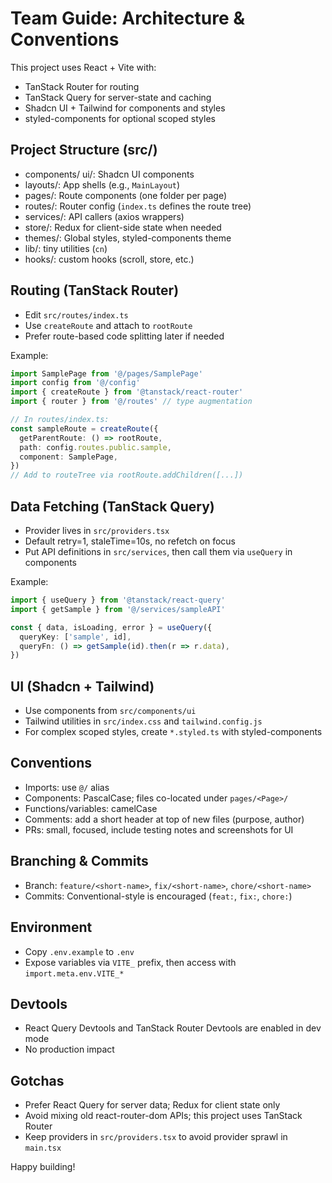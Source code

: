 # Team Guide: Architecture & Conventions

This project uses React + Vite with:
- TanStack Router for routing
- TanStack Query for server-state and caching
- Shadcn UI + Tailwind for components and styles
- styled-components for optional scoped styles

## Project Structure (src/)
- components/ ui/: Shadcn UI components
- layouts/: App shells (e.g., `MainLayout`)
- pages/: Route components (one folder per page)
- routes/: Router config (`index.ts` defines the route tree)
- services/: API callers (axios wrappers)
- store/: Redux for client-side state when needed
- themes/: Global styles, styled-components theme
- lib/: tiny utilities (`cn`)
- hooks/: custom hooks (scroll, store, etc.)

## Routing (TanStack Router)
- Edit `src/routes/index.ts`
- Use `createRoute` and attach to `rootRoute`
- Prefer route-based code splitting later if needed

Example:
```ts
import SamplePage from '@/pages/SamplePage'
import config from '@/config'
import { createRoute } from '@tanstack/react-router'
import { router } from '@/routes' // type augmentation

// In routes/index.ts:
const sampleRoute = createRoute({
  getParentRoute: () => rootRoute,
  path: config.routes.public.sample,
  component: SamplePage,
})
// Add to routeTree via rootRoute.addChildren([...])
```

## Data Fetching (TanStack Query)
- Provider lives in `src/providers.tsx`
- Default retry=1, staleTime=10s, no refetch on focus
- Put API definitions in `src/services`, then call them via `useQuery` in components

Example:
```ts
import { useQuery } from '@tanstack/react-query'
import { getSample } from '@/services/sampleAPI'

const { data, isLoading, error } = useQuery({
  queryKey: ['sample', id],
  queryFn: () => getSample(id).then(r => r.data),
})
```

## UI (Shadcn + Tailwind)
- Use components from `src/components/ui`
- Tailwind utilities in `src/index.css` and `tailwind.config.js`
- For complex scoped styles, create `*.styled.ts` with styled-components

## Conventions
- Imports: use `@/` alias
- Components: PascalCase; files co-located under `pages/<Page>/`
- Functions/variables: camelCase
- Comments: add a short header at top of new files (purpose, author)
- PRs: small, focused, include testing notes and screenshots for UI

## Branching & Commits
- Branch: `feature/<short-name>`, `fix/<short-name>`, `chore/<short-name>`
- Commits: Conventional-style is encouraged (`feat:`, `fix:`, `chore:`)

## Environment
- Copy `.env.example` to `.env`
- Expose variables via `VITE_` prefix, then access with `import.meta.env.VITE_*`

## Devtools
- React Query Devtools and TanStack Router Devtools are enabled in dev mode
- No production impact

## Gotchas
- Prefer React Query for server data; Redux for client state only
- Avoid mixing old react-router-dom APIs; this project uses TanStack Router
- Keep providers in `src/providers.tsx` to avoid provider sprawl in `main.tsx`

Happy building!
